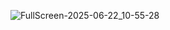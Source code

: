 ![FullScreen-2025-06-22_10-55-28](https://github.com/user-attachments/assets/65702740-84f4-46f7-9f41-537398df766f)
